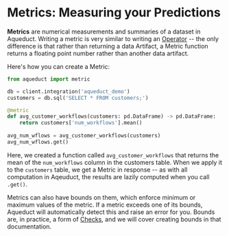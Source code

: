 # Metrics: Measuring your Predictions

**Metrics** are numerical measurements and summaries of a dataset in Aqueduct. Writing a metric is very similar to writing an [Operator](../operators.md) -- the only difference is that rather than returning a data Artifact, a Metric function returns a floating point number rather than another data artifact.&#x20;

Here's how you can create a Metric:

```python
from aqueduct import metric

db = client.integration('aqueduct_demo')
customers = db.sql('SELECT * FROM customers;')

@metric
def avg_customer_workflows(customers: pd.DataFrame) -> pd.DataFrame:
    return customers['num_workflows'].mean() 
    
avg_num_wflows = avg_customer_workflows(customers)
avg_num_wflows.get()
```

Here, we created a function called `avg_customer_workflows` that returns the mean of the `num_workflows` column in the customers table. When we apply it to the `customers` table, we get a Metric in response -- as with all computation in Aqeuduct, the results are lazily computed when you call `.get()`.

Metrics can also have bounds on them, which enforce minimum or maximum values of the metric. If a metric exceeds one of its bounds, Aqueduct will automatically detect this and raise an error for you. Bounds are, in practice, a form of [Checks](checks-ensuring-correctness.md), and we will cover creating bounds in that documentation.
